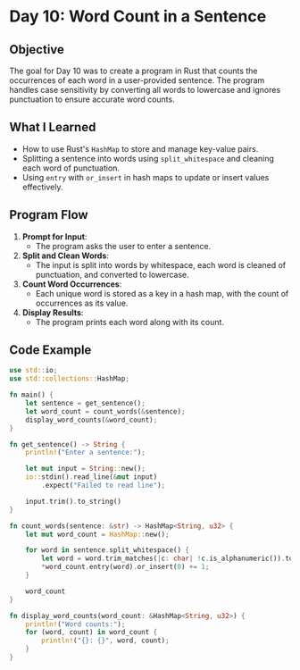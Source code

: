 # Day 10: Word Count in a Sentence

## Objective
The goal for Day 10 was to create a program in Rust that counts the occurrences of each word in a user-provided sentence. The program handles case sensitivity by converting all words to lowercase and ignores punctuation to ensure accurate word counts.

## What I Learned
- How to use Rust's `HashMap` to store and manage key-value pairs.
- Splitting a sentence into words using `split_whitespace` and cleaning each word of punctuation.
- Using `entry` with `or_insert` in hash maps to update or insert values effectively.

## Program Flow
1. **Prompt for Input**:
    - The program asks the user to enter a sentence.
2. **Split and Clean Words**:
    - The input is split into words by whitespace, each word is cleaned of punctuation, and converted to lowercase.
3. **Count Word Occurrences**:
    - Each unique word is stored as a key in a hash map, with the count of occurrences as its value.
4. **Display Results**:
    - The program prints each word along with its count.

## Code Example

```rust
use std::io;
use std::collections::HashMap;

fn main() {
    let sentence = get_sentence();
    let word_count = count_words(&sentence);
    display_word_counts(&word_count);
}

fn get_sentence() -> String {
    println!("Enter a sentence:");

    let mut input = String::new();
    io::stdin().read_line(&mut input)
        .expect("Failed to read line");

    input.trim().to_string()
}

fn count_words(sentence: &str) -> HashMap<String, u32> {
    let mut word_count = HashMap::new();

    for word in sentence.split_whitespace() {
        let word = word.trim_matches(|c: char| !c.is_alphanumeric()).to_lowercase();
        *word_count.entry(word).or_insert(0) += 1;
    }

    word_count
}

fn display_word_counts(word_count: &HashMap<String, u32>) {
    println!("Word counts:");
    for (word, count) in word_count {
        println!("{}: {}", word, count);
    }
}
